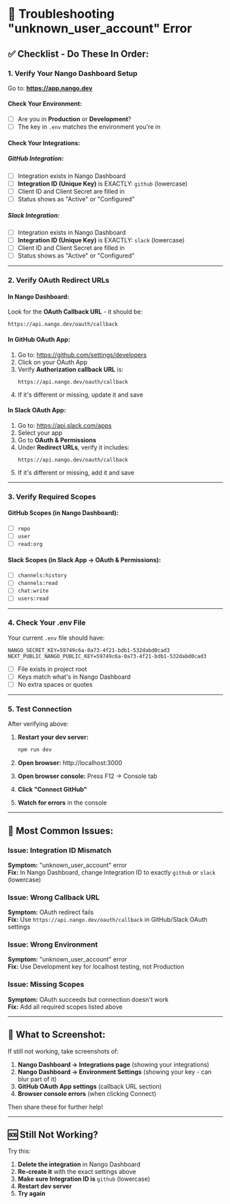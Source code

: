 # 🔧 Troubleshooting "unknown_user_account" Error

## ✅ Checklist - Do These In Order:

### 1. Verify Your Nango Dashboard Setup

Go to: **https://app.nango.dev**

#### Check Your Environment:
- [ ] Are you in **Production** or **Development**?
- [ ] The key in `.env` matches the environment you're in

#### Check Your Integrations:

##### GitHub Integration:
- [ ] Integration exists in Nango Dashboard
- [ ] **Integration ID (Unique Key)** is EXACTLY: `github` (lowercase)
- [ ] Client ID and Client Secret are filled in
- [ ] Status shows as "Active" or "Configured"

##### Slack Integration:
- [ ] Integration exists in Nango Dashboard  
- [ ] **Integration ID (Unique Key)** is EXACTLY: `slack` (lowercase)
- [ ] Client ID and Client Secret are filled in
- [ ] Status shows as "Active" or "Configured"

---

### 2. Verify OAuth Redirect URLs

#### In Nango Dashboard:
Look for the **OAuth Callback URL** - it should be:
```
https://api.nango.dev/oauth/callback
```

#### In GitHub OAuth App:
1. Go to: https://github.com/settings/developers
2. Click on your OAuth App
3. Verify **Authorization callback URL** is:
   ```
   https://api.nango.dev/oauth/callback
   ```
4. If it's different or missing, update it and save

#### In Slack OAuth App:
1. Go to: https://api.slack.com/apps
2. Select your app
3. Go to **OAuth & Permissions**
4. Under **Redirect URLs**, verify it includes:
   ```
   https://api.nango.dev/oauth/callback
   ```
5. If it's different or missing, add it and save

---

### 3. Verify Required Scopes

#### GitHub Scopes (in Nango Dashboard):
- [ ] `repo`
- [ ] `user`
- [ ] `read:org`

#### Slack Scopes (in Slack App → OAuth & Permissions):
- [ ] `channels:history`
- [ ] `channels:read`
- [ ] `chat:write`
- [ ] `users:read`

---

### 4. Check Your .env File

Your current `.env` file should have:
```env
NANGO_SECRET_KEY=59749c6a-0a73-4f21-bdb1-532dabd0cad3
NEXT_PUBLIC_NANGO_PUBLIC_KEY=59749c6a-0a73-4f21-bdb1-532dabd0cad3
```

- [ ] File exists in project root
- [ ] Keys match what's in Nango Dashboard
- [ ] No extra spaces or quotes

---

### 5. Test Connection

After verifying above:

1. **Restart your dev server:**
   ```bash
   npm run dev
   ```

2. **Open browser:** http://localhost:3000

3. **Open browser console:** Press F12 → Console tab

4. **Click "Connect GitHub"**

5. **Watch for errors** in the console

---

## 🎯 Most Common Issues:

### Issue: Integration ID Mismatch
**Symptom:** "unknown_user_account" error  
**Fix:** In Nango Dashboard, change Integration ID to exactly `github` or `slack` (lowercase)

### Issue: Wrong Callback URL
**Symptom:** OAuth redirect fails  
**Fix:** Use `https://api.nango.dev/oauth/callback` in GitHub/Slack OAuth settings

### Issue: Wrong Environment
**Symptom:** "unknown_user_account" error  
**Fix:** Use Development key for localhost testing, not Production

### Issue: Missing Scopes
**Symptom:** OAuth succeeds but connection doesn't work  
**Fix:** Add all required scopes listed above

---

## 📸 What to Screenshot:

If still not working, take screenshots of:

1. **Nango Dashboard → Integrations page** (showing your integrations)
2. **Nango Dashboard → Environment Settings** (showing your key - can blur part of it)
3. **GitHub OAuth App settings** (callback URL section)
4. **Browser console errors** (when clicking Connect)

Then share these for further help!

---

## 🆘 Still Not Working?

Try this:

1. **Delete the integration** in Nango Dashboard
2. **Re-create it** with the exact settings above
3. **Make sure Integration ID is** `github` (lowercase)
4. **Restart dev server**
5. **Try again**

